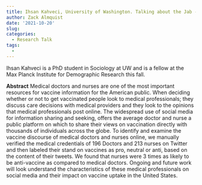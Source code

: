 ```yaml
---
title: Ihsan Kahveci, University of Washington. Talking about the Jab - Medical Professionals Expressions of Vaccine Hesitancy Online.
author: Zack Almquist
date: '2021-10-20'
slug: 
categories:
  - Research Talk
tags:
  - 
---
```


Ihsan Kahveci is a PhD student in Sociology at UW and is a fellow at the Max Planck Institute for Demographic Research this fall.

**Abstract** Medical doctors and nurses are one of the most important resources for vaccine information for the American public. When deciding whether or not to get vaccinated people look to medical professionals; they discuss care decisions with medical providers and they look to the opinions that medical professionals post online. The widespread use of social media for information sharing and seeking, offers the average doctor and nurse a public platform on which to share their views on vaccination directly with thousands of individuals across the globe. To identify and examine the vaccine discourse of medical doctors and nurses online, we manually verified the medical credentials of 196 Doctors and 213 nurses on Twitter and then labeled their stand on vaccines as pro, neutral or anti, based on the content of their tweets. We found that nurses were 3 times as likely to be anti-vaccine as compared to medical doctors. Ongoing and future work will look understand the characteristics of these medical professionals on social media and their impact on vaccine uptake in the United States.
